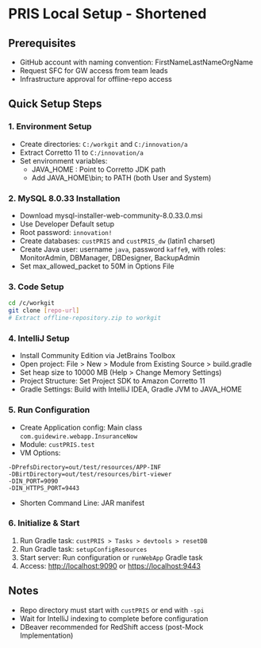 # PRIS Local Setup - Shortened 

## Prerequisites
- GitHub account with naming convention: FirstNameLastNameOrgName
- Request SFC for GW access from team leads
- Infrastructure approval for offline-repo access

## Quick Setup Steps

### 1. Environment Setup
- Create directories: `C:/workgit` and `C:/innovation/a`
- Extract Corretto 11 to `C:/innovation/a`
- Set environment variables:
  - JAVA_HOME : Point to Corretto JDK path
  - Add JAVA_HOME\bin; to PATH (both User and System)

### 2. MySQL 8.0.33 Installation
- Download mysql-installer-web-community-8.0.33.0.msi
- Use Developer Default setup
- Root password: `innovation!`
- Create databases: `custPRIS` and `custPRIS_dw` (latin1 charset)
- Create Java user: username `java`, password `kaffe9`, with roles: MonitorAdmin, DBManager, DBDesigner, BackupAdmin
- Set max_allowed_packet to 50M in Options File

### 3. Code Setup
```bash
cd /c/workgit
git clone [repo-url]
# Extract offline-repository.zip to workgit
```
### 4. IntelliJ Setup
- Install Community Edition via JetBrains Toolbox
- Open project: File > New > Module from Existing Source > build.gradle
- Set heap size to 10000 MB (Help > Change Memory Settings)
- Project Structure: Set Project SDK to Amazon Corretto 11
- Gradle Settings: Build with IntelliJ IDEA, Gradle JVM to JAVA_HOME
### 5. Run Configuration
- Create Application config: Main class `com.guidewire.webapp.InsuranceNow`
- Module: `custPRIS.test`
- VM Options:
``` 
-DPrefsDirectory=out/test/resources/APP-INF
-DBirtDirectory=out/test/resources/birt-viewer
-DIN_PORT=9090
-DIN_HTTPS_PORT=9443
```
- Shorten Command Line: JAR manifest

### 6. Initialize & Start
1. Run Gradle task: `custPRIS > Tasks > devtools > resetDB`
2. Run Gradle task: `setupConfigResources`
3. Start server: Run configuration or `runWebApp` Gradle task
4. Access: [http://localhost:9090](http://localhost:9090) or [https://localhost:9443](https://localhost:9443)

## Notes
- Repo directory must start with `custPRIS` or end with `-spi`
- Wait for IntelliJ indexing to complete before configuration
- DBeaver recommended for RedShift access (post-Mock Implementation)
